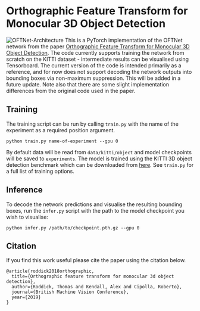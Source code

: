 # Orthographic Feature Transform for Monocular 3D Object Detection

![OFTNet-Architecture](https://github.com/tom-roddick/oft/raw/master/architecture.png "OFTNet-Architecture")
This is a PyTorch implementation of the OFTNet network from the paper [Orthographic Feature Transform for Monocular 3D Object Detection](https://arxiv.org/abs/1811.08188). The code currently supports training the network from scratch on the KITTI dataset - intermediate results can be visualised using Tensorboard. The current version of the code is intended primarily as a reference, and for now does not support decoding the network outputs into bounding boxes via non-maximum suppression. This will be added in a future update. Note also that there are some slight implementation differences from the original code used in the paper.

## Training
The training script can be run by calling `train.py` with the name of the experiment as a required position argument. 
```
python train.py name-of-experiment --gpu 0
```
By default data will be read from `data/kitti/object` and model checkpoints will be saved to `experiments`. The model is trained using the KITTI 3D object detection benchmark which can be downloaded from [here](http://www.cvlibs.net/datasets/kitti/eval_object.php?obj_benchmark=3d). See `train.py` for a full list of training options.

## Inference
To decode the network predictions and visualise the resulting bounding boxes, run the `infer.py` script with the path to the model checkpoint you wish to visualise:
```
python infer.py /path/to/checkpoint.pth.gz --gpu 0
```

## Citation
If you find this work useful please cite the paper using the citation below.
```
@article{roddick2018orthographic,  
  title={Orthographic feature transform for monocular 3d object detection},  
  author={Roddick, Thomas and Kendall, Alex and Cipolla, Roberto},  
  journal={British Machine Vision Conference},  
  year={2019}  
}
```
